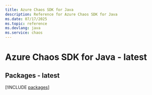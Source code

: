 ```yaml
---
title: Azure Chaos SDK for Java
description: Reference for Azure Chaos SDK for Java
ms.date: 07/17/2025
ms.topic: reference
ms.devlang: java
ms.service: chaos
---
```

# Azure Chaos SDK for Java - latest
## Packages - latest
[!INCLUDE [packages](chaos-index.md)]